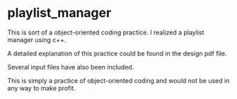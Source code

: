 # playlist_manager

This is sort of a object-oriented coding practice. I realized a playlist manager using c++.

A detailed explanation of this practice could be found in the design pdf file. 

Several input files have also been included. 

This is simply a practice of object-oriented coding and would not be used in any way to make profit. 
